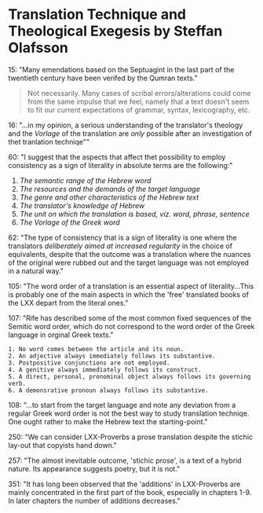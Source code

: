 # Translation Technique and Theological Exegesis by Steffan Olafsson

15: "Many emendations based on the Septuagint in the last part of the twentieth century have been verifed by the Qumran texts."
> Not necessarily. Many cases of scribal errors/alterations could come from the same impulse that we feel, namely that a text doesn't seem to fit our current expectations of grammar, syntax, lexicography, etc.

16: "...in my opinion, a serious understanding of the translator's theology and the _Vorlage_ of the translation are _only_ possible after an investigation of thet tranlation techniqe""

60: "I suggest that the aspects that affect thet possibility to employ consistency as a sign of literality in absolute terms are the following:"
1) _The semantic range of the Hebrew word_
2) _The resources and the demands of the target language_
3) _The genre and other characteristics of the Hebrew text_
4) _The translator's knowledge of Hebrew_
5) _The unit on which the translation is based, viz. word, phrase, sentence_
6) _The Vorlage of the Greek word_

62: "The type of consistency that is a sign of literality is one where the translators _deliberately aimed at increased regularity_ in the choice of equivalents, despite that the outcome was a translation where the nuances of the original were rubbed out and the target language was not employed in a natural way."

105: "The word order of a translation is an essential aspect of literality...This is probably one of the main aspects in which the 'free' translated books of the LXX depart from the literal ones."

107: "Rife has described some of the most common fixed sequences of the Semitic word order, which do not correspond to the word order of the Greek language in orginal Greek texts."
```
1. No word comes between the article and its noun.
2. An adjective always immediately follows its substantive.
3. Postpositive conjunctions are not employed.
4. A genitive always immediately follows its construct.
5. A direct, personal, pronominal object always follows its governing verb.
6. A demonsrative pronoun always follows its substantive.
```

108: "...to start from the target language and note any deviation from a regular Greek word order is not the best way to study translation techniqe. One ought rather to make the Hebrew text the starting-point."

250: "We can consider LXX-Proverbs a prose translation despite the stichic lay-out that copyists hand down."

257: "The almost inevitable outcome, 'stichic prose', is a text of a hybrid nature. Its appearance suggests poetry, but it is not."

351: "It has long been observed that the 'additions' in LXX-Proverbs are mainly concentrated in the first part of the book, especially in chapters 1-9. In later chapters the number of additions decreases."
